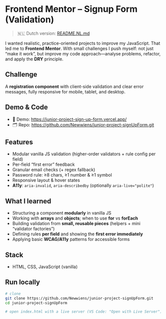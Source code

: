 # Frontend Mentor – Signup Form (Validation)

> 🇳🇱 Dutch version: [README.NL.md](./README.NL.md)

I wanted realistic, practice-oriented projects to improve my JavaScript. That led me to **Frontend Mentor**. With small challenges I push myself: not just “make it work”, but improve my code approach—analyse problems, refactor, and apply the **DRY** principle.

## Challenge

A **registration component** with client-side validation and clear error messages, fully responsive for mobile, tablet, and desktop.

## Demo & Code

- 🔗 Demo: https://junior-project-sign-up-form.vercel.app/
- 🗂️ Repo: https://github.com/Newwiens/junior-project-signUpForm.git

## Features

- Modular vanilla JS validation (higher-order validators + rule config per field)
- Per-field “first error” feedback
- Granular email checks (+ regex fallback)
- Password rule: ≥8 chars, ≥1 number & ≥1 symbol
- Responsive layout & hover states
- **A11y**: `aria-invalid`, `aria-describedby` (optionally `aria-live="polite"`)

## What I learned

- Structuring a component **modularly** in vanilla JS
- Working with **arrays** and **objects**; when to use **for** vs **forEach**
- Building validation from **small, reusable pieces** (helpers + mini “validator factories”)
- Defining rules **per field** and showing the **first error immediately**
- Applying basic **WCAG/A11y** patterns for accessible forms

## Stack

- HTML, CSS, JavaScript (vanilla)

## Run locally

```bash
# clone
git clone https://github.com/Newwiens/junior-project-signUpForm.git
cd junior-project-signUpForm

# open index.html with a live server (VS Code: "Open with Live Server")
```
